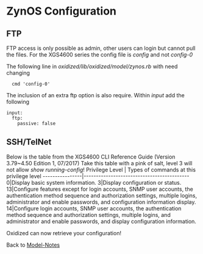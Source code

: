 ZynOS Configuration
========================

## FTP
FTP access is only possible as admin, other users can login but cannot pull the files.
For the XGS4600 series the config file is _config_ and not _config-0_

The following line in _oxidized/lib/oxidized/model/zynos.rb_ with need changing
```
  cmd 'config-0'

```

The inclusion of an extra ftp option is also require. Within _input_ add the following
```
input:
  ftp:
    passive: false
```


## SSH/TelNet

Below is the table from the XGS4600 CLI Reference Guide (Version 3.79~4.50 Edition 1, 07/2017)
Take this table with a pink of salt, level 3 will not allow _show running-config_!
Privilege Level | Types of commands at this privilege level
----------------|-------------------------------------------
0|Display basic system information.
3|Display configuration or status.
13|Configure features except for login accounts, SNMP user accounts, the authentication
method sequence and authorization settings, multiple logins, administrator and enable
passwords, and configuration information display.
14|Configure login accounts, SNMP user accounts, the authentication method sequence and
authorization settings, multiple logins, and administrator and enable passwords, and display
configuration information.


Oxidized can now retrieve your configuration!


Back to [Model-Notes](README.md)
